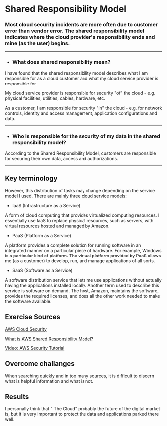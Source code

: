# Shared Responsibility Model

### Most cloud security incidents are more often due to customer error than vendor error. The shared responsibility model indicates where the cloud provider's responsibility ends and mine (as the user) begins.

---

- ### What does shared responsibility mean?

I have found that the shared responsibility model describes what I am responsible for as a cloud customer and what my cloud service provider is responsible for. 

My cloud service provider is responsible for security "of" the cloud - e.g. physical facilities, utilities, cables, hardware, etc. 

As a customer, I am responsible for security "in" the cloud - e.g. for network controls, identity and access management, application configurations and data.

---

- ### Who is responsible for the security of my data in the shared responsibility model?

According to the Shared Responsibility Model, customers are responsible for securing their own data, access and authorizations.

---

## Key terminology

However, this distribution of tasks may change depending on the service model I used. There are mainly three cloud service models:

- IaaS (Infrastructure as a Service)

A form of cloud computing that provides virtualized computing resources. I essentially use IaaS to replace physical resources, such as servers, with virtual resources hosted and managed by Amazon.

- PaaS (Platform as a Service)

A platform provides a complete solution for running software in an integrated manner on a particular piece of hardware. For example, Windows is a particular kind of platform. The virtual platform provided by PaaS allows me (as a customer) to develop, run, and manage applications of all sorts.

- SaaS (Software as a Service)

A software distribution service that lets me use applications without actually having the applications installed locally. Another term used to describe this service is software on demand. The host, Amazon, maintains the software, provides the required licenses, and does all the other work needed to make the software available.




## Exercise Sources

[AWS Cloud Security](https://aws.amazon.com/compliance/shared-responsibility-model/)

[What is AWS Shared Responsibility Model?](https://www.checkpoint.com/cyber-hub/cloud-security/what-is-aws-shared-responsibility-model-and-how-it-works/)

[Video: AWS Security Tutorial](https://www.bing.com/videos/search?q=Shared+Responsibility+Model&docid=608021426472116886&mid=E3EF761CA909105FDF1EE3EF761CA909105FDF1E&view=detail&FORM=VIRE)


## Overcome challanges

When searching quickly and in too many sources, it is difficult to discern what is helpful information and what is not.

## Results

I personally think that " The Cloud" probably the future of the digital market is, but it is very important to protect the data and applications parked there well.